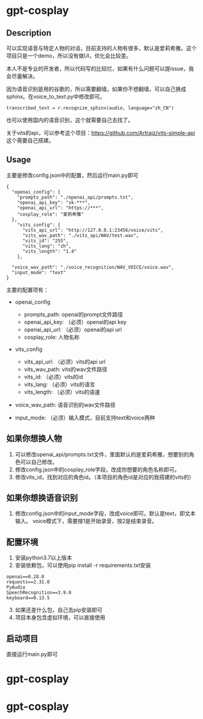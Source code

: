 # gpt-cosplay

## Description
可以实现语音与特定人物的对话，目前支持的人物有很多，默认是爱莉希雅。这个项目只是一个demo，所以没有做UI，优化会比较差。

本人不是专业的开发者，所以代码写的比较烂，如果有什么问题可以提issue，我会尽量解决。

因为语音识别是用的谷歌的，所以需要翻墙，如果你不想翻墙，可以自己换成sphinx。在voice_to_text.py中修改即可。
```
transcribed_text = r.recognize_sphinx(audio, language="zh_CN")
```
也可以使用国内的语音识别，这个就需要自己去找了。

关于vits的api，可以参考这个项目：https://github.com/Artrajz/vits-simple-api
这个需要自己搭建。


## Usage
主要是修改config.json中的配置，然后运行main.py即可
```
{
  "openai_config": {
    "prompts_path": "./openai_api/prompts.txt",
    "openai_api_key": "sk-***",
    "openai_api_url": "https://***",
    "cosplay_role": "爱莉希雅"
  },
    "vits_config": {
      "vits_api_url": "http://127.0.0.1:23456/voice/vits",
      "vits_wav_path": "./vits_api/WAV/test.wav",
      "vits_id": "255",
      "vits_lang": "zh",
      "vits_length": "1.4"
    },

  "voice_wav_path": "./voice_recognition/WAV_VOICE/voice.wav",
  "input_mode": "text"
}
```
主要的配置项有：
- openai_config
  - prompts_path: openai的prompt文件路径
  - openai_api_key: （必须）openai的api key
  - openai_api_url: （必须）openai的api url
  - cosplay_role: 人物名称
- vits_config
  - vits_api_url: （必须）vits的api url
  - vits_wav_path: vits的wav文件路径
  - vits_id: （必须）vits的id
  - vits_lang: （必须）vits的语言
  - vits_length: （必须）vits的语速

- voice_wav_path: 语音识别的wav文件路径
- input_mode: （必须）输入模式，目前支持text和voice两种

## 如果你想换人物
1. 可以修改openai_api/prompts.txt文件，里面默认的是爱莉希雅，想要别的角色可以自己修改。
2. 修改config.json中的cosplay_role字段，改成你想要的角色名称即可。
3. 修改vits_id，找到对应的角色id。（本项目的角色id是对应的我搭建的vits的）

## 如果你想换语音识别
1. 修改config.json中的input_mode字段，改成voice即可。默认是text，即文本输入。
voice模式下，需要按1是开始录音，按2是结束录音。

## 配置环境
1. 安装python3.7以上版本
2. 安装依赖包，可以使用pip install -r requirements.txt安装
```
openai==0.28.0
requests==2.31.0
PyAudio
SpeechRecognition==3.9.0
keyboard==0.13.5
```
3. 如果还差什么包，自己去pip安装即可
4. 项目本身包含虚拟环境，可以直接使用

## 启动项目
直接运行main.py即可

# gpt-cosplay
# gpt-cosplay
